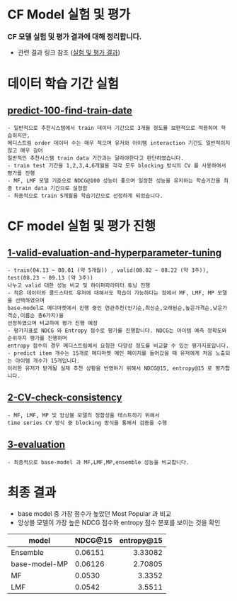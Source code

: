 # CF Model 실험 및 평가
<font size=3>**CF 모델 실험 및 평가 결과에 대해 정리합니다.**</font>   
- 관련 결과 링크 참조 ([실험 및 평가 결과](https://docs.google.com/spreadsheets/d/1Y_YDjP-QcCq7Qfgk2Cr0epKyX_6Fk4Eel1oklIJLLfE/edit#gid=822503154))

# 데이터 학습 기간 실험
## **[predict-100-find-train-date](./predict-100-find-train-date)**
```
- 일반적으로 추천시스템에서 train 데이터 기간으로 3개월 정도를 보편적으로 적용하여 학습히지만,   
메디스트림 order 데이터 수는 매우 적으며 유저와 아이템 interaction 기간도 일반적이지 않고 매우 길어    
일반적인 추천시스템 train data 기간과는 달라야한다고 판단하였습니다.
- train test 기간을 1,2,3,4,6개월을 각각 모두 blocking 방식의 CV 를 사용하여서 평가를 진행
- MF, LMF 모델 기준으로 NDCG@100 성능이 좋으며 일정한 성능을 유지하는 학습기간을 최종 train data 기간으로 설정함
- 최종적으로 train 5개월을 학습기간으로 선정하게 되었습니다.
```
# CF model 실험 및 평가 진행
## **[1-valid-evaluation-and-hyperparameter-tuning](./1-valid-evaluation-and-hyperparameter-tuning.ipynb)**
```
- train(04.13 ~ 08.01 (약 5개월)) , valid(08.02 ~ 08.22 (약 3주)), test(08.23 ~ 09.13 (약 3주))    
나누고 valid 대한 성능 비교 및 하이퍼파라미터 튜닝 진행
- 적은 데이터와 콜드스타트 유저에 대해서도 학습이 가능하다는 점에서 MF, LMF, MP 모델을 선택하였으며   
base-model로 메디마켓에서 진행 중인 연관추천(인기순,최신순,오래된순,높은가격순,낮은가격순,이름순 총6가지)을    
선정하였으며 비교하여 평가 진행 예정
- 평가지표로 NDCG 와 Entropy 점수로 평가를 진행합니다. NDCG는 아이템 예측 정확도와 순위까지 평가를 진행하며    
entropy 점수의 경우 메디스트림에서 요청한 다양성 정도를 비교할 수 있는 평가지표입니다.
- predict item 개수는 15개로 메디마켓 메인 페이지를 들어갔을 때 유저에게 처음 노출되는 아이템 개수가 15개입니다.   
이러한 유저가 받게될 실제 추천 상황을 반영하기 위해서 NDCG@15, entropy@15 로 평가합니다.
```

## **[2-CV-check-consistency](./2-CV-check-consistency.ipynb)**
```
- MF, LMF, MP 및 앙상블 모델의 정합성을 테스트하기 위해서    
time series CV 방식 중 blocking 방식을 통해서 검증을 수행
```

## **[3-evaluation](./3-evaluation.ipynb)**
```
- 최종적으로 base-model 과 MF,LMF,MP,ensemble 성능을 비교합니다.
```

# 최종 결과
- base model 중 가장 점수가 높았던 Most Popular 과 비교
- 앙상블 모델이 가장 높은 NDCG 점수와 entropy 점수 분포를 보이는 것을 확인

|model| NDCG@15 | entropy@15 |
|---|-------|--------:|
|Ensemble| 0.06151| 3.33082 |  
|base-model-MP| 0.06126| 2.70805 |
|MF| 0.0530| 3.3352 |
|LMF| 0.0542| 3.5511 |